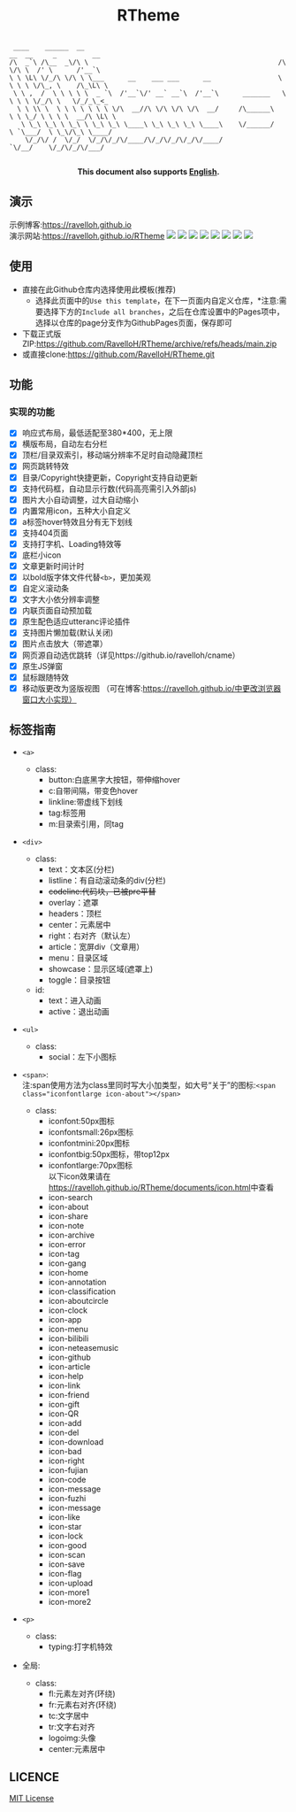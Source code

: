 # <div align="center">RTheme
```
  
 ____    ______  __                                                  __  __     _         __     
/\  _`\ /\__  _\/\ \                                                /\ \/\ \  /' \      /'__`\   
\ \ \L\ \/_/\ \/\ \ \___      __    ___ ___      __                 \ \ \ \ \/\_, \    /\_\L\ \  
 \ \ ,  /  \ \ \ \ \  _ `\  /'__`\/' __` __`\  /'__`\      _______   \ \ \ \ \/_/\ \   \/_/_\_<_ 
  \ \ \\ \  \ \ \ \ \ \ \ \/\  __//\ \/\ \/\ \/\  __/     /\______\   \ \ \_/ \ \ \ \  __/\ \L\ \
   \ \_\ \_\ \ \_\ \ \_\ \_\ \____\ \_\ \_\ \_\ \____\    \/______/    \ `\___/  \ \_\/\_\ \____/
    \/_/\/ /  \/_/  \/_/\/_/\/____/\/_/\/_/\/_/\/____/                  `\/__/    \/_/\/_/\/___/  
                                                                                                 
```

</div>
<div align="center">
  
**This document also supports [English](https://github.com/RavelloH/RTheme/blob/main/doc/README-En.md).**
</div>

## 演示
示例博客:https://ravelloh.github.io  
演示网站:https://ravelloh.github.io/RTheme
![](https://ravelloh.github.io/RTheme/img/screenshot1.png)
![](https://ravelloh.github.io/RTheme/img/screenshot2.png)
![](https://ravelloh.github.io/RTheme/img/screenshot3.png)
![](https://ravelloh.github.io/RTheme/img/screenshot4.png)
![](https://ravelloh.github.io/RTheme/img/screenshot5.png)
![](https://ravelloh.github.io/RTheme/img/screenshot6.png)
![](https://ravelloh.github.io/RTheme/img/screenshot7.png)
![](https://ravelloh.github.io/RTheme/img/screenshot8.png)
  
## 使用
- 直接在此Github仓库内选择使用此模板(推荐)
  - 选择此页面中的`Use this template`，在下一页面内自定义仓库，*注意:需要选择下方的`Include all branches`，之后在仓库设置中的Pages项中，选择以仓库的page分支作为GithubPages页面，保存即可
- 下载正式版ZIP:https://github.com/RavelloH/RTheme/archive/refs/heads/main.zip
- 或直接clone:https://github.com/RavelloH/RTheme.git
  
## 功能
### 实现的功能 
- [x] 响应式布局，最低适配至380*400，无上限
- [x] 横版布局，自动左右分栏
- [x] 顶栏/目录双索引，移动端分辨率不足时自动隐藏顶栏
- [x] 网页跳转特效
- [x] 目录/Copyright快捷更新，Copyright支持自动更新
- [x] 支持代码框，自动显示行数(代码高亮需引入外部js)
- [x] 图片大小自动调整，过大自动缩小
- [x] 内置常用icon，五种大小自定义
- [x] a标签hover特效且分有无下划线
- [x] 支持404页面
- [x] 支持打字机、Loading特效等
- [x] 底栏小icon
- [x] 文章更新时间计时
- [x] 以bold版字体文件代替`<b>`，更加美观
- [x] 自定义滚动条
- [x] 文字大小依分辨率调整
- [x] 内联页面自动预加载  
- [x] 原生配色适应utteranc评论插件  
- [x] 支持图片懒加载(默认关闭)  
- [x] 图片点击放大（带遮罩）  
- [x] 网页源自动选优跳转（详见https://github.io/ravelloh/cname）
- [x] 原生JS弹窗
- [x] 鼠标跟随特效
- [x] 移动版更改为竖版视图 （可在博客:https://ravelloh.github.io/中更改浏览器窗口大小实现）
  
## 标签指南
* `<a>`  
   * class:  
       * button:白底黑字大按钮，带伸缩hover  
       * c:自带间隔，带变色hover
       * linkline:带虚线下划线
       * tag:标签用
       * m:目录索引用，同tag
* `<div>`  
    * class:  
        * text：文本区(分栏)
        * listline：有自动滚动条的div(分栏)
        * ~~codeline:代码块，已被pre平替~~
        * overlay：遮罩
        * headers：顶栏
        * center：元素居中
        * right：右对齐（默认左）
        * article：宽屏div（文章用）
        * menu：目录区域
        * showcase：显示区域(遮罩上)
        * toggle：目录按钮
    * id:
        * text：进入动画
        * active：退出动画
* `<ul>`
    * class:
        * social：左下小图标
* `<span>`:  
    注:span使用方法为class里同时写大小加类型，如大号“关于”的图标:`<span class="iconfontlarge icon-about"></span>`
   * class:
      * iconfont:50px图标
      * iconfontsmall:26px图标
      * iconfontmini:20px图标
      * iconfontbig:50px图标，带top12px
      * iconfontlarge:70px图标  
          以下icon效果请在<https://ravelloh.github.io/RTheme/documents/icon.html>中查看
      * icon-search
      * icon-about
      * icon-share
      * icon-note
      * icon-archive
      * icon-error
      * icon-tag
      * icon-gang
      * icon-home
      * icon-annotation
      * icon-classification
      * icon-aboutcircle
      * icon-clock
      * icon-app
      * icon-menu
      * icon-bilibili
      * icon-neteasemusic
      * icon-github
      * icon-article
      * icon-help
      * icon-link
      * icon-friend
      * icon-gift
      * icon-QR
      * icon-add
      * icon-del
      * icon-download
      * icon-bad
      * icon-right
      * icon-fujian
      * icon-code
      * icon-message
      * icon-fuzhi
      * icon-message
      * icon-like
      * icon-star
      * icon-lock
      * icon-good
      * icon-scan
      * icon-save
      * icon-flag
      * icon-upload
      * icon-more1
      * icon-more2
* `<p>`
  * class:  
      * typing:打字机特效
  
* 全局:
  * class:  
     * fl:元素左对齐(环绕)
     * fr:元素右对齐(环绕)
     * tc:文字居中
     * tr:文字右对齐
     * logoimg:头像
     * center:元素居中

## LICENCE
[MIT License](https://github.com/RavelloH/RTheme/blob/main/LICENSE)
